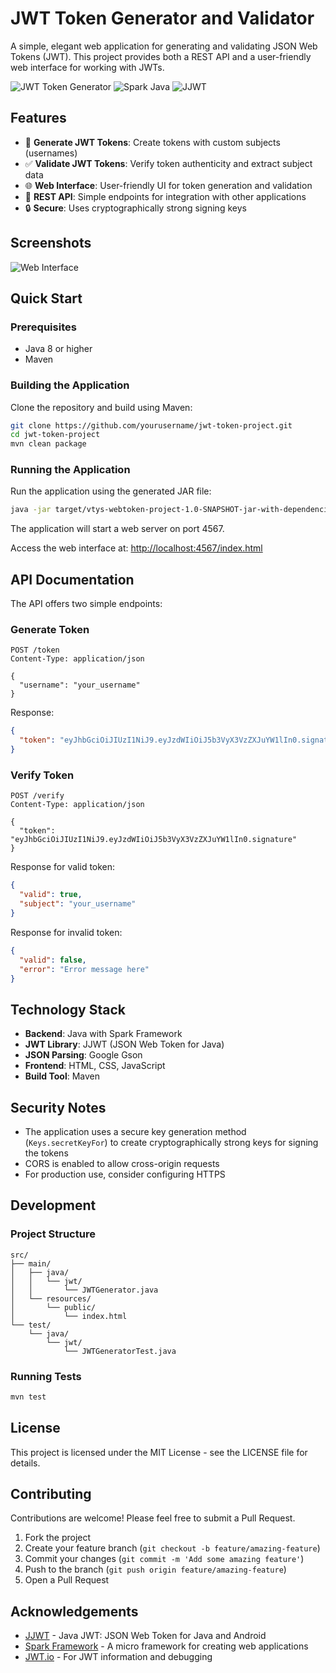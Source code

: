# JWT Token Generator and Validator

A simple, elegant web application for generating and validating JSON Web Tokens (JWT). This project provides both a REST API and a user-friendly web interface for working with JWTs.

![JWT Token Generator](https://img.shields.io/badge/JWT-Token%20Generator-blue)
![Spark Java](https://img.shields.io/badge/Spark-Web%20Framework-orange)
![JJWT](https://img.shields.io/badge/JJWT-0.11.2-green)

## Features

- 🔑 **Generate JWT Tokens**: Create tokens with custom subjects (usernames)
- ✅ **Validate JWT Tokens**: Verify token authenticity and extract subject data
- 🌐 **Web Interface**: User-friendly UI for token generation and validation
- 🚀 **REST API**: Simple endpoints for integration with other applications
- 🔒 **Secure**: Uses cryptographically strong signing keys

## Screenshots

![Web Interface](https://via.placeholder.com/800x400?text=JWT+Web+Interface)

## Quick Start

### Prerequisites

- Java 8 or higher
- Maven

### Building the Application

Clone the repository and build using Maven:

```bash
git clone https://github.com/yourusername/jwt-token-project.git
cd jwt-token-project
mvn clean package
```

### Running the Application

Run the application using the generated JAR file:

```bash
java -jar target/vtys-webtoken-project-1.0-SNAPSHOT-jar-with-dependencies.jar
```

The application will start a web server on port 4567.

Access the web interface at: [http://localhost:4567/index.html](http://localhost:4567/index.html)

## API Documentation

The API offers two simple endpoints:

### Generate Token

```
POST /token
Content-Type: application/json

{
  "username": "your_username"
}
```

Response:

```json
{
  "token": "eyJhbGciOiJIUzI1NiJ9.eyJzdWIiOiJ5b3VyX3VzZXJuYW1lIn0.signature"
}
```

### Verify Token

```
POST /verify
Content-Type: application/json

{
  "token": "eyJhbGciOiJIUzI1NiJ9.eyJzdWIiOiJ5b3VyX3VzZXJuYW1lIn0.signature"
}
```

Response for valid token:

```json
{
  "valid": true,
  "subject": "your_username"
}
```

Response for invalid token:

```json
{
  "valid": false,
  "error": "Error message here"
}
```

## Technology Stack

- **Backend**: Java with Spark Framework
- **JWT Library**: JJWT (JSON Web Token for Java)
- **JSON Parsing**: Google Gson
- **Frontend**: HTML, CSS, JavaScript
- **Build Tool**: Maven

## Security Notes

- The application uses a secure key generation method (`Keys.secretKeyFor`) to create cryptographically strong keys for signing the tokens
- CORS is enabled to allow cross-origin requests
- For production use, consider configuring HTTPS

## Development

### Project Structure

```
src/
├── main/
│   ├── java/
│   │   └── jwt/
│   │       └── JWTGenerator.java
│   └── resources/
│       └── public/
│           └── index.html
└── test/
    └── java/
        └── jwt/
            └── JWTGeneratorTest.java
```

### Running Tests

```bash
mvn test
```

## License

This project is licensed under the MIT License - see the LICENSE file for details.

## Contributing

Contributions are welcome! Please feel free to submit a Pull Request.

1. Fork the project
2. Create your feature branch (`git checkout -b feature/amazing-feature`)
3. Commit your changes (`git commit -m 'Add some amazing feature'`)
4. Push to the branch (`git push origin feature/amazing-feature`)
5. Open a Pull Request

## Acknowledgements

- [JJWT](https://github.com/jwtk/jjwt) - Java JWT: JSON Web Token for Java and Android
- [Spark Framework](http://sparkjava.com/) - A micro framework for creating web applications
- [JWT.io](https://jwt.io/) - For JWT information and debugging 
